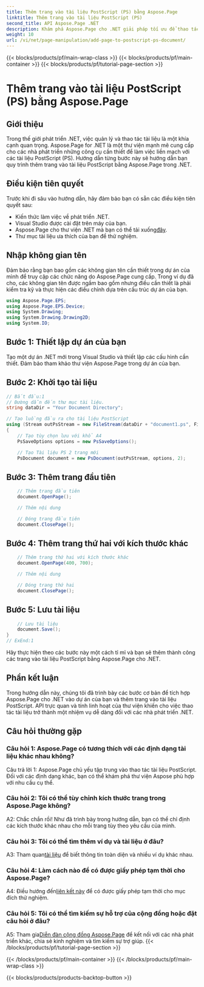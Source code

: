 ```yaml
---
title: Thêm trang vào tài liệu PostScript (PS) bằng Aspose.Page
linktitle: Thêm trang vào tài liệu PostScript (PS)
second_title: API Aspose.Page .NET
description: Khám phá Aspose.Page cho .NET giải pháp tối ưu để thao tác tài liệu PostScript liền mạch trong các dự án .NET của bạn.
weight: 10
url: /vi/net/page-manipulation/add-page-to-postscript-ps-document/
---
```


{{< blocks/products/pf/main-wrap-class >}}
{{< blocks/products/pf/main-container >}}
{{< blocks/products/pf/tutorial-page-section >}}

# Thêm trang vào tài liệu PostScript (PS) bằng Aspose.Page

## Giới thiệu

Trong thế giới phát triển .NET, việc quản lý và thao tác tài liệu là một khía cạnh quan trọng. Aspose.Page for .NET là một thư viện mạnh mẽ cung cấp cho các nhà phát triển những công cụ cần thiết để làm việc liền mạch với các tài liệu PostScript (PS). Hướng dẫn từng bước này sẽ hướng dẫn bạn quy trình thêm trang vào tài liệu PostScript bằng Aspose.Page trong .NET.

## Điều kiện tiên quyết

Trước khi đi sâu vào hướng dẫn, hãy đảm bảo bạn có sẵn các điều kiện tiên quyết sau:

- Kiến thức làm việc về phát triển .NET.
- Visual Studio được cài đặt trên máy của bạn.
-  Aspose.Page cho thư viện .NET mà bạn có thể tải xuống[đây](https://releases.aspose.com/page/net/).
- Thư mục tài liệu ưa thích của bạn để thử nghiệm.

## Nhập không gian tên

Đảm bảo rằng bạn bao gồm các không gian tên cần thiết trong dự án của mình để truy cập các chức năng do Aspose.Page cung cấp. Trong ví dụ đã cho, các không gian tên được ngầm bao gồm nhưng điều cần thiết là phải kiểm tra kỹ và thực hiện các điều chỉnh dựa trên cấu trúc dự án của bạn.

```csharp
using Aspose.Page.EPS;
using Aspose.Page.EPS.Device;
using System.Drawing;
using System.Drawing.Drawing2D;
using System.IO;
```

## Bước 1: Thiết lập dự án của bạn

Tạo một dự án .NET mới trong Visual Studio và thiết lập các cấu hình cần thiết. Đảm bảo tham khảo thư viện Aspose.Page trong dự án của bạn.

## Bước 2: Khởi tạo tài liệu

```csharp
// Bắt đầu:1
// Đường dẫn đến thư mục tài liệu.
string dataDir = "Your Document Directory";

// Tạo luồng đầu ra cho tài liệu PostScript
using (Stream outPsStream = new FileStream(dataDir + "document1.ps", FileMode.Create))
{
    // Tạo tùy chọn lưu với khổ A4
    PsSaveOptions options = new PsSaveOptions();

    // Tạo Tài liệu PS 2 trang mới
    PsDocument document = new PsDocument(outPsStream, options, 2);
```

## Bước 3: Thêm trang đầu tiên

```csharp
    // Thêm trang đầu tiên
    document.OpenPage();

    // Thêm nội dung

    // Đóng trang đầu tiên
    document.ClosePage();
```

## Bước 4: Thêm trang thứ hai với kích thước khác

```csharp
    // Thêm trang thứ hai với kích thước khác
    document.OpenPage(400, 700);

    // Thêm nội dung

    // Đóng trang thứ hai
    document.ClosePage();
```

## Bước 5: Lưu tài liệu

```csharp
    // Lưu tài liệu
    document.Save();
}
// ExEnd:1
```

Hãy thực hiện theo các bước này một cách tỉ mỉ và bạn sẽ thêm thành công các trang vào tài liệu PostScript bằng Aspose.Page cho .NET.

## Phần kết luận

Trong hướng dẫn này, chúng tôi đã trình bày các bước cơ bản để tích hợp Aspose.Page cho .NET vào dự án của bạn và thêm trang vào tài liệu PostScript. API trực quan và tính linh hoạt của thư viện khiến cho việc thao tác tài liệu trở thành một nhiệm vụ dễ dàng đối với các nhà phát triển .NET.

## Câu hỏi thường gặp

### Câu hỏi 1: Aspose.Page có tương thích với các định dạng tài liệu khác nhau không?

Câu trả lời 1: Aspose.Page chủ yếu tập trung vào thao tác tài liệu PostScript. Đối với các định dạng khác, bạn có thể khám phá thư viện Aspose phù hợp với nhu cầu cụ thể.

### Câu hỏi 2: Tôi có thể tùy chỉnh kích thước trang trong Aspose.Page không?

A2: Chắc chắn rồi! Như đã trình bày trong hướng dẫn, bạn có thể chỉ định các kích thước khác nhau cho mỗi trang tùy theo yêu cầu của mình.

### Câu hỏi 3: Tôi có thể tìm thêm ví dụ và tài liệu ở đâu?

 A3: Tham quan[tài liệu](https://reference.aspose.com/page/net/) để biết thông tin toàn diện và nhiều ví dụ khác nhau.

### Câu hỏi 4: Làm cách nào để có được giấy phép tạm thời cho Aspose.Page?

 A4: Điều hướng đến[liên kết này](https://purchase.aspose.com/temporary-license/) để có được giấy phép tạm thời cho mục đích thử nghiệm.

### Câu hỏi 5: Tôi có thể tìm kiếm sự hỗ trợ của cộng đồng hoặc đặt câu hỏi ở đâu?

 A5: Tham gia[Diễn đàn cộng đồng Aspose.Page](https://forum.aspose.com/c/page/39) để kết nối với các nhà phát triển khác, chia sẻ kinh nghiệm và tìm kiếm sự trợ giúp.
{{< /blocks/products/pf/tutorial-page-section >}}

{{< /blocks/products/pf/main-container >}}
{{< /blocks/products/pf/main-wrap-class >}}

{{< blocks/products/products-backtop-button >}}
